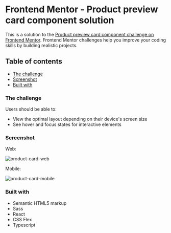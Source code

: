 # Frontend Mentor - Product preview card component solution

This is a solution to the [Product preview card component challenge on Frontend Mentor](https://www.frontendmentor.io/challenges/product-preview-card-component-GO7UmttRfa). Frontend Mentor challenges help you improve your coding skills by building realistic projects. 

## Table of contents

  - [The challenge](#the-challenge)
  - [Screenshot](#screenshot)
  - [Built with](#built-with)

### The challenge

Users should be able to:

- View the optimal layout depending on their device's screen size
- See hover and focus states for interactive elements

### Screenshot

Web: 

![product-card-web](https://github.com/itsyanQA/product-preview-card/assets/95849693/50e1603c-0007-40a1-8344-5d65372c8249)

Mobile:

![product-card-mobile](https://github.com/itsyanQA/product-preview-card/assets/95849693/33112735-be6b-4a27-94d1-83c59cfb1908)

### Built with

- Semantic HTML5 markup
- Sass
- React
- CSS Flex
- Typescript

